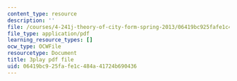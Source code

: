 ```yaml
---
content_type: resource
description: ''
file: /courses/4-241j-theory-of-city-form-spring-2013/06419bc925fafe1c484a41724b690436_k2_wuThLG6o.pdf
file_type: application/pdf
learning_resource_types: []
ocw_type: OCWFile
resourcetype: Document
title: 3play pdf file
uid: 06419bc9-25fa-fe1c-484a-41724b690436
---
```

